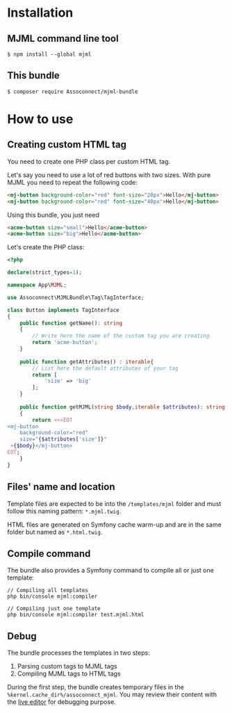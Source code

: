 Installation
============

MJML command line tool
----------------------

```console
$ npm install --global mjml
```

This bundle
-----------

```console
$ composer require Assoconnect/mjml-bundle
```

How to use
==========

Creating custom HTML tag
------------------------

You need to create one PHP class per custom HTML tag.

Let's say you need to use a lot of red buttons with two sizes. With pure MJML you need to repeat the following code:

```html
<mj-button background-color="red" font-size="20px">Hello</mj-button>
<mj-button background-color="red" font-size="40px">Hello</mj-button>
```

Using this bundle, you just need
```html
<acme-button size="small">Hello</acme-button>
<acme-button size="big">Hello</acme-button>
```

Let's create the PHP class:

```php
<?php

declare(strict_types=1);

namespace App\MJML;

use Assoconnect\MJMLBundle\Tag\TagInterface;

class Button implements TagInterface
{
    public function getName(): string 
    {
        // Write here the name of the custom tag you are creating
        return 'acme-button';
    }
    
    public function getAttributes() : iterable{
        // List here the default attributes of your tag
        return [
            'size' => 'big'
        ];
    }
    
    public function getMJML(string $body,iterable $attributes): string
    {
        return <<<EOT
<mj-button
    background-color="red"
    size="{$attributes['size']}"
 >{$body}</mj-button>
EOT;
    }
}
```

Files' name and location
------------------------

Template files are expected to be into the `/templates/mjml` folder and must follow this naming pattern: `*.mjml.twig`.

HTML files are generated on Symfony cache warm-up and are in the same folder but named as `*.html.twig`.

Compile command
---------------

The bundle also provides a Symfony command to compile all or just one template:

```console
// Compiling all templates
php bin/console mjml:compiler

// Compiling just one template
php bin/console mjml:compiler test.mjml.html
```

Debug
-----

The bundle processes the templates in two steps:
1. Parsing custom tags to MJML tags
2. Compiling MJML tags to HTML tags

During the first step, the bundle creates temporary files in the `%kernel.cache_dir%/assoconnect_mjml`. You may review their content with the [live editor](https://mjml.io/try-it-live) for debugging purpose. 
